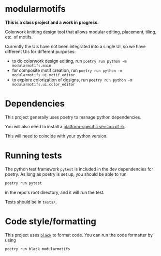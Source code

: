 # modularmotifs

**This is a class project and a work in progress.**

Colorwork knitting design tool that allows modular editing, placement, tiling, etc. of motifs.

Currently the UIs have not been integrated into a single UI, so we have different UIs for different purposes:

- to do colorwork design editing, run `poetry run python -m modularmotifs.main`
- for composite motif creation, run `poetry run python -m modularmotifs.ui.motif_editor`
- to explore colorization of designs, run `poetry run python -m modularmotifs.ui.color_editor`



# Dependencies
This project generally uses poetry to manage python dependencies.

You will also need to install a [platform-specific version of
`tk`](https://stackoverflow.com/questions/25905540/importerror-no-module-named-tkinter).


This will need to coincide with your python version.


# Running tests
The python test framework `pytest` is included in the dev dependencies
for poetry. As long as poetry is set up, you should be able to run

```bash
poetry run pytest
```

in the repo's root directory, and it will run the test.

Tests should be in `tests/`.

# Code style/formatting
This project uses [`black`](https://pypi.org/project/black/) to format code. You can run the code formatter by using

```bash
poetry run black modularmotifs
```